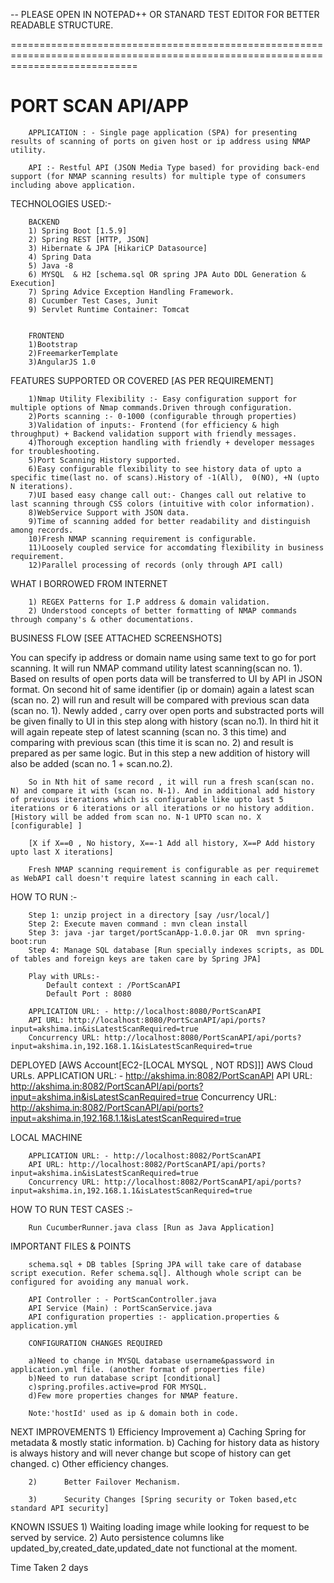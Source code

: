 -- PLEASE OPEN IN NOTEPAD++ OR STANARD TEST EDITOR FOR BETTER READABLE STRUCTURE.

==================================================================================================================================
# PORT SCAN API/APP 

		APPLICATION : - Single page application (SPA) for presenting results of scanning of ports on given host or ip address using NMAP utility.  

		API :- Restful API (JSON Media Type based) for providing back-end support (for NMAP scanning results) for multiple type of consumers including above application.


TECHNOLOGIES USED:-

		BACKEND
		1) Spring Boot [1.5.9]
		2) Spring REST [HTTP, JSON] 
		3) Hibernate & JPA [HikariCP Datasource]
		4) Spring Data
		5) Java -8 
		6) MYSQL  & H2 [schema.sql OR spring JPA Auto DDL Generation & Execution]
		7) Spring Advice Exception Handling Framework.
		8) Cucumber Test Cases, Junit
		9) Servlet Runtime Container: Tomcat


		FRONTEND
		1)Bootstrap
		2)FreemarkerTemplate
		3)AngularJS 1.0
		

FEATURES SUPPORTED OR COVERED [AS PER REQUIREMENT]

		1)Nmap Utility Flexibility :- Easy configuration support for multiple options of Nmap commands.Driven through configuration.
		2)Ports scanning :- 0-1000 (configurable through properties)
		3)Validation of inputs:- Frontend (for efficiency & high throughput) + Backend validation support with friendly messages.
		4)Thorough exception handling with friendly + developer messages for troubleshooting.
		5)Port Scanning History supported.
		6)Easy configurable flexibility to see history data of upto a specific time(last no. of scans).History of -1(All), 	0(NO), +N (upto N iterations).
		7)UI based easy change call out:- Changes call out relative to last scanning through CSS colors (intuitive with color information).
		8)WebService Support with JSON data. 
		9)Time of scanning added for better readability and distinguish among records.
		10)Fresh NMAP scanning requirement is configurable.
		11)Loosely coupled service for accomdating flexibility in business requirement.
		12)Parallel processing of records (only through API call)


WHAT I BORROWED FROM INTERNET

		1) REGEX Patterns for I.P address & domain validation.
		2) Understood concepts of better formatting of NMAP commands through company's & other documentations.

	
	
BUSINESS FLOW [SEE ATTACHED SCREENSHOTS]

You can specify ip address or domain name using same text to go for port scanning. It will run NMAP command utility latest scanning(scan no. 1). Based on results of open ports data will be transferred to UI by API in JSON format. On second hit of same identifier (ip or domain) again a latest scan (scan no. 2) will run and result will be compared with previous scan data (scan no. 1). Newly added , carry over open ports and substracted ports will be given finally to UI in this step along with history (scan no.1). In third hit it will again repeate step of latest scanning (scan no. 3 this time) and comparing with previous scan (this time it is scan no. 2) and result is prepared as per same logic. But in this step a new addition of history will also be added (scan no. 1 + scan.no.2). 

		So in Nth hit of same record , it will run a fresh scan(scan no. N) and compare it with (scan no. N-1). And in additional add history of previous iterations which is configurable like upto last 5 iterations or 6 iterations or all iterations or no history addition.[History will be added from scan no. N-1 UPTO scan no. X [configurable] ] 

		[X if X==0 , No history, X==-1 Add all history, X==P Add history upto last X iterations]
		
		Fresh NMAP scanning requirement is configurable as per requiremet as WebAPI call doesn't require latest scanning in each call. 

HOW TO RUN :- 

		Step 1: unzip project in a directory [say /usr/local/]
		Step 2: Execute maven command : mvn clean install
		Step 3: java -jar target/portScanApp-1.0.0.jar OR  mvn spring-boot:run
		Step 4: Manage SQL database [Run specially indexes scripts, as DDL of tables and foreign keys are taken care by Spring JPA]

		Play with URLs:- 
			Default context : /PortScanAPI
			Default Port : 8080
			
		APPLICATION URL: - http://localhost:8080/PortScanAPI
		API URL: http://localhost:8080/PortScanAPI/api/ports?input=akshima.in&isLatestScanRequired=true
		Concurrency URL: http://localhost:8080/PortScanAPI/api/ports?input=akshima.in,192.168.1.1&isLatestScanRequired=true

DEPLOYED [AWS Account[EC2-[LOCAL MYSQL , NOT RDS]]]
		AWS Cloud URLs.
		APPLICATION URL: - http://akshima.in:8082/PortScanAPI
		API URL: http://akshima.in:8082/PortScanAPI/api/ports?input=akshima.in&isLatestScanRequired=true
		Concurrency URL: http://akshima.in:8082/PortScanAPI/api/ports?input=akshima.in,192.168.1.1&isLatestScanRequired=true
		
		

LOCAL MACHINE

		APPLICATION URL: - http://localhost:8082/PortScanAPI
		API URL: http://localhost:8082/PortScanAPI/api/ports?input=akshima.in&isLatestScanRequired=true
		Concurrency URL: http://localhost:8082/PortScanAPI/api/ports?input=akshima.in,192.168.1.1&isLatestScanRequired=true
		
HOW TO RUN TEST CASES :- 
		
		Run CucumberRunner.java class [Run as Java Application]
		
IMPORTANT FILES & POINTS

		schema.sql + DB tables [Spring JPA will take care of database script execution. Refer schema.sql]. Although whole script can be configured for avoiding any manual work.

		API Controller : - PortScanController.java  
		API Service (Main) : PortScanService.java
		API configuration properties :- application.properties & application.yml
		
		CONFIGURATION CHANGES REQUIRED
		
		a)Need to change in MYSQL database username&password in application.yml file. (another format of properties file)
		b)Need to run database script [conditional]
		c)spring.profiles.active=prod FOR MYSQL.
		d)Few more properties changes for NMAP feature.
		
		Note:'hostId' used as ip & domain both in code.
		
NEXT IMPROVEMENTS
		1) Efficiency Improvement 
				a) Caching  Spring for metadata & mostly static information.
				b) Caching for history data as history is always history and will never change but scope of history can get changed.
				c) Other efficiency changes. 

		2)		Better Failover Mechanism.
			
		3) 		Security Changes [Spring security or Token based,etc standard API security]

		
KNOWN ISSUES
		1) Waiting loading image while looking for request to be served by service.
		2) Auto persistence columns like updated_by,created_date,updated_date not functional at the moment.
		
Time Taken 
		2 days
